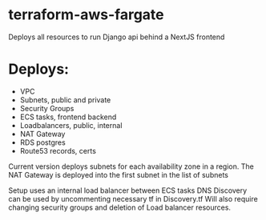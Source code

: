 # terraform-aws-fargate

Deploys all resources to run Django api behind a NextJS frontend

# Deploys:
- VPC
- Subnets, public and private
- Security Groups
- ECS tasks, frontend backend
- Loadbalancers, public, internal
- NAT Gateway
- RDS postgres
- Route53 records, certs

Current version deploys subnets for each availability zone in a region.
The NAT Gateway is deployed into the first subnet in the list of subnets

Setup uses an internal load balancer between ECS tasks
DNS Discovery can be used by uncommenting necessary tf in Discovery.tf
Will also require changing security groups and deletion of Load balancer resources.
